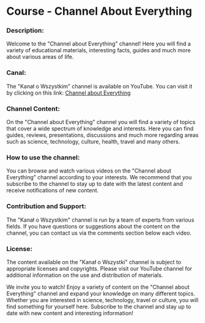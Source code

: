 # **Course - Channel About Everything**

### **Description:**
Welcome to the "Channel about Everything" channel! Here you will find a variety of educational materials, interesting facts, guides and much more about various areas of life.

### **Canal:**
The "Kanał o Wszystkim" channel is available on YouTube. You can visit it by clicking on this link: [Channel about Everything](https://www.youtube.com/watch?v=sp10JnpVwlc&list=PL6aekdNhY7DCM1wGLQCE9eP3kPzu-P7E7&index=4)

### **Channel Content:**
On the "Channel about Everything" channel you will find a variety of topics that cover a wide spectrum of knowledge and interests. Here you can find guides, reviews, presentations, discussions and much more regarding areas such as science, technology, culture, health, travel and many others.

### **How to use the channel:**
You can browse and watch various videos on the "Channel about Everything" channel according to your interests. We recommend that you subscribe to the channel to stay up to date with the latest content and receive notifications of new content.

### **Contribution and Support:**
The "Kanał o Wszystkim" channel is run by a team of experts from various fields. If you have questions or suggestions about the content on the channel, you can contact us via the comments section below each video.

### **License:**
The content available on the "Kanał o Wszystki" channel is subject to appropriate licenses and copyrights. Please visit our YouTube channel for additional information on the use and distribution of materials.

We invite you to watch!
Enjoy a variety of content on the "Channel about Everything" channel and expand your knowledge on many different topics. Whether you are interested in science, technology, travel or culture, you will find something for yourself here. Subscribe to the channel and stay up to date with new content and interesting information!
